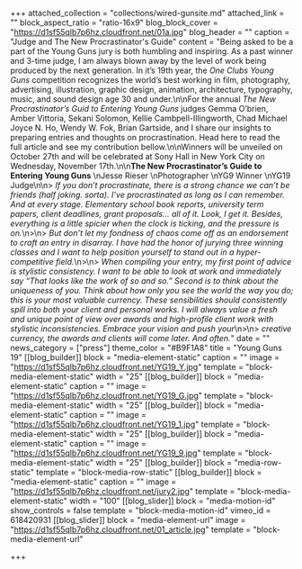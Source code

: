 +++
attached_collection = "collections/wired-gunsite.md"
attached_link = ""
block_aspect_ratio = "ratio-16x9"
blog_block_cover = "https://d1sf55qlb7p6hz.cloudfront.net/01a.jpg"
blog_header = ""
caption = "Judge and The New Procrastinator's Guide"
content = "Being asked to be a part of the Young Guns jury is both humbling and inspiring. As a past winner and 3-time judge, I am always blown away by the level of work being produced by the next generation. In it’s 19th year, the _One Clubs Young Guns_ competition recognizes the world’s best working in film, photography, advertising, illustration, graphic design, animation, architecture, typography, music, and sound design age 30 and under.\n\nFor the annual _The New Procrastinator’s Guid to Entering Young Guns_ judges Gemma O’brien, Amber Vittoria, Sekani Solomon, Kellie Cambpell-Illingworth, Chad Michael Joyce N. Ho, Wendy W. Fok, Brian Gartside, and I share our insights to preparing entries and thoughts on procrastination. Head here to read the full article and see my contribution bellow.\n\nWinners will be unveiled on October 27th and will be celebrated at Sony Hall in New York City on Wednesday, November 17th.\n\n**The New Procrastinator’s Guide to Entering Young Guns**  \nJesse Rieser  \nPhotographer  \nYG9 Winner  \nYG19 Judge\n\n> _If you don’t procrastinate, there is a strong chance we can’t be friends (half joking. sorta). I’ve procrastinated as long as I can remember. And at every stage. Elementary school book reports, university term papers, client deadlines, grant proposals… all of it. Look, I get it. Besides, everything is a little spicier when the clock is ticking, and the pressure is on._\n>\n> _But don’t let my fondness of chaos come off as an endorsement to craft an entry in disarray. I have had the honor of jurying three winning classes and I want to help position yourself to stand out in a hyper-competitive field._\n>\n> _When compiling your entry, my first point of advice is stylistic consistency. I want to be able to look at work and immediately say “That looks like the work of so and so.” Second is to think about the uniqueness of you. Think about how only you see the world the way you do; this is your most valuable currency. These sensibilities should consistently spill into both your client and personal works. I will always value a fresh and unique point of view over awards and high-profile client work with stylistic inconsistencies. Embrace your vision and push your_\n>\n> _creative currency, the awards and clients will come later. And often._"
date = ""
news_category = ["press"]
theme_color = "#B9F1A8"
title = "Young Guns 19"
[[blog_builder]]
block = "media-element-static"
caption = ""
image = "https://d1sf55qlb7p6hz.cloudfront.net/YG19_Y.jpg"
template = "block-media-element-static"
width = "25"
[[blog_builder]]
block = "media-element-static"
caption = ""
image = "https://d1sf55qlb7p6hz.cloudfront.net/YG19_G.jpg"
template = "block-media-element-static"
width = "25"
[[blog_builder]]
block = "media-element-static"
caption = ""
image = "https://d1sf55qlb7p6hz.cloudfront.net/YG19_1.jpg"
template = "block-media-element-static"
width = "25"
[[blog_builder]]
block = "media-element-static"
caption = ""
image = "https://d1sf55qlb7p6hz.cloudfront.net/YG19_9.jpg"
template = "block-media-element-static"
width = "25"
[[blog_builder]]
block = "media-row-static"
template = "block-media-row-static"
[[blog_builder]]
block = "media-element-static"
caption = ""
image = "https://d1sf55qlb7p6hz.cloudfront.net/jury2.jpg"
template = "block-media-element-static"
width = "100"
[[blog_slider]]
block = "media-motion-id"
show_controls = false
template = "block-media-motion-id"
vimeo_id = 618420931
[[blog_slider]]
block = "media-element-url"
image = "https://d1sf55qlb7p6hz.cloudfront.net/01_article.jpg"
template = "block-media-element-url"

+++
